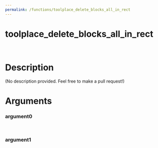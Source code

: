 ```yaml
---
permalink: /functions/toolplace_delete_blocks_all_in_rect
---
```

# toolplace_delete_blocks_all_in_rect  
&nbsp;  
# Description  
(No description provided. Feel free to make a pull request!) 
&nbsp;  
# Arguments
### argument0

&nbsp;    
### argument1

&nbsp;    


